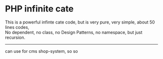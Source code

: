 # PHP infinite cate 
This is a powerful infinte cate code, but is very pure, very simple, about 50 lines codes,  
No dependent, no class, no Design Patterns, no namespace,  but just recursion. 
***
can use for cms shop-system, so so